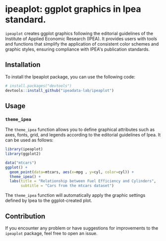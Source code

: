 # ipeaplot: ggplot graphics in Ipea standard.

 ``ipeaplot`` creates ggplot graphics following the editorial guidelines of the Institute of Applied Economic Research (IPEA). It provides users with tools and functions that simplify the application of consistent color schemes and graphic styles, ensuring compliance with IPEA's publication standards.

## Installation

To install the Ipeaplot package, you can use the following code:

``` r
# install.packages("devtools")
devtools::install_github("ipeadata-lab/ipeaplot")
```

## Usage

### `theme_ipea`

The `theme_ipea` function allows you to define graphical attributes such
as axes, fonts, grid, and legends according to the editorial guidelines
of Ipea. It can be used as follows:

``` r
library(ipeaplot)
library(ggplot2)

data("mtcars")
ggplot() +
  geom_point(data=mtcars, aes(x=mpg , y=cyl, color=cyl)) +
  theme_ipea() +
  labs(title = "Relationship between Fuel Efficiency and Cylinders",
       subtitle = "Cars from the mtcars dataset")
```

The `theme_ipea` function will automatically apply the graphic settings
defined by Ipea to the ggplot-created plot.

## Contribution

If you encounter any problem or have suggestions for improvements to the
``ipeaplot`` package, feel free to open an issue.
